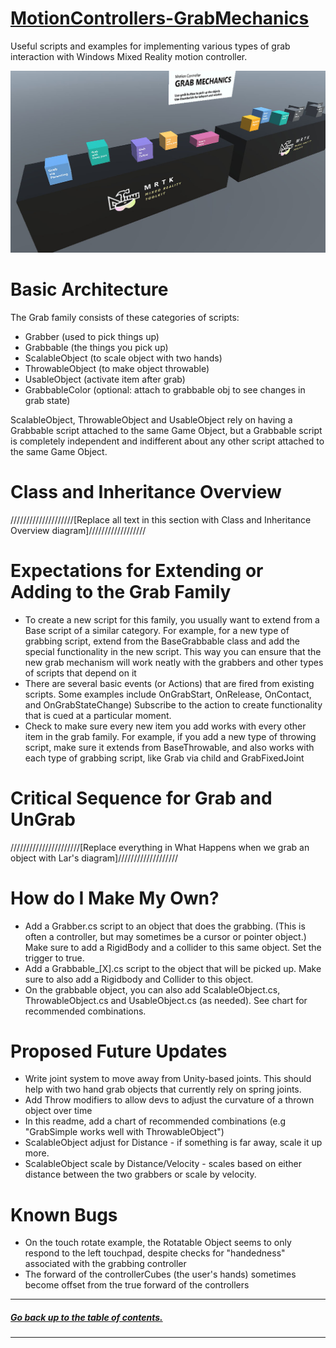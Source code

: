 ﻿# [MotionControllers-GrabMechanics]()

Useful scripts and examples for implementing various types of grab interaction with Windows Mixed Reality motion controller.

![](/External/ReadMeImages/MRTK_MotionController_GrabMechanics.jpg)

# Basic Architecture
 
The Grab family consists of these categories of scripts: 
- Grabber (used to pick things up) 
- Grabbable (the things you pick up) 
- ScalableObject (to scale object with two hands) 
- ThrowableObject (to make object throwable) 
- UsableObject (activate item after grab) 
- GrabbableColor (optional: attach to grabbable obj to see changes in grab state) 
 
ScalableObject, ThrowableObject and UsableObject rely on having a Grabbable script attached to the same Game Object, but a Grabbable script is completely independent and indifferent about any other script attached to the same Game Object.  


# Class and Inheritance Overview 
 
////////////////////[Replace all text in this section with Class and Inheritance Overview diagram]//////////////////


# Expectations for Extending or Adding to the Grab Family  
- To create a new script for this family, you usually want to extend from a Base script of a similar category. For example, for a new type of grabbing script, extend from the BaseGrabbable class and add the special functionality in the new script. This way you can ensure that the new grab mechanism will work neatly with the grabbers and other types of scripts that depend on it 
- There are several basic events (or Actions) that are fired from existing scripts. Some examples include OnGrabStart, OnRelease, OnContact, and OnGrabStateChange) Subscribe to the action to create functionality that is cued at a particular moment. 
- Check to make sure every new item you add works with every other item in the grab family. For example, if you add a new type of throwing script, make sure it extends from BaseThrowable, and also works with each type of grabbing script, like Grab via child and GrabFixedJoint 

# Critical Sequence for Grab and UnGrab 

//////////////////////[Replace everything in What Happens when we grab an object with Lar's diagram]///////////////////


# How do I Make My Own?
- Add a Grabber.cs script to an object that does the grabbing. (This is often a controller, but may sometimes be a cursor or pointer object.) Make sure to add a RigidBody and a collider to this same object. Set the trigger to true.
- Add a Grabbable_[X].cs script to the object that will be picked up. Make sure to also add a Rigidbody and Collider to this object. 
- On the grabbable object, you can also add ScalableObject.cs, ThrowableObject.cs and UsableObject.cs (as needed). See chart for recommended combinations.


# Proposed Future Updates 
- Write joint system to move away from Unity-based joints. This should help with two hand grab objects that currently rely on spring joints.  
- Add Throw modifiers to allow devs to adjust the curvature of a thrown object over time 
- In this readme, add a chart of recommended combinations (e.g "GrabSimple works well with ThrowableObject") 
- ScalableObject adjust for Distance - if something is far away, scale it up more.
- ScalableObject scale by Distance/Velocity - scales based on either distance between the two grabbers or scale by velocity.
 
# Known Bugs 
- On the touch rotate example, the Rotatable Object seems to only respond to the left touchpad, despite checks for "handedness" associated with the grabbing controller 
- The forward of the controllerCubes (the user's hands) sometimes become offset from the true forward of the controllers 


---
##### [Go back up to the table of contents.](../../../README.md)
---
